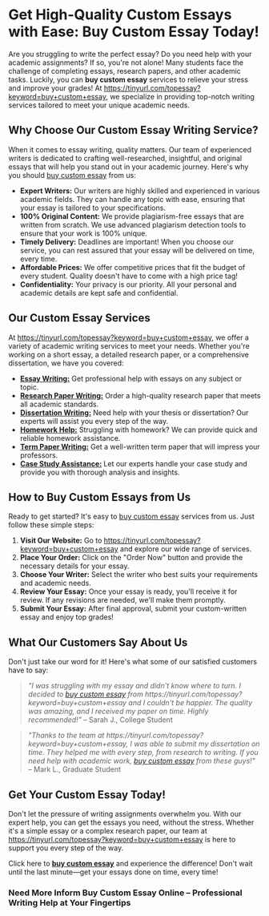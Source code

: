 <h1>Get High-Quality Custom Essays with Ease: Buy Custom Essay Today!</h1>

<p>Are you struggling to write the perfect essay? Do you need help with your academic assignments? If so, you're not alone! Many students face the challenge of completing essays, research papers, and other academic tasks. Luckily, you can <strong>buy custom essay</strong> services to relieve your stress and improve your grades! At <a href="https://tinyurl.com/topessay?keyword=buy+custom+essay">https://tinyurl.com/topessay?keyword=buy+custom+essay</a>, we specialize in providing top-notch writing services tailored to meet your unique academic needs.</p>

<h2>Why Choose Our Custom Essay Writing Service?</h2>

<p>When it comes to essay writing, quality matters. Our team of experienced writers is dedicated to crafting well-researched, insightful, and original essays that will help you stand out in your academic journey. Here's why you should <a href="https://tinyurl.com/topessay?keyword=buy+custom+essay">buy custom essay</a> from us:</p>

<ul>
    <li><strong>Expert Writers:</strong> Our writers are highly skilled and experienced in various academic fields. They can handle any topic with ease, ensuring that your essay is tailored to your specifications.</li>
    <li><strong>100% Original Content:</strong> We provide plagiarism-free essays that are written from scratch. We use advanced plagiarism detection tools to ensure that your work is 100% unique.</li>
    <li><strong>Timely Delivery:</strong> Deadlines are important! When you choose our service, you can rest assured that your essay will be delivered on time, every time.</li>
    <li><strong>Affordable Prices:</strong> We offer competitive prices that fit the budget of every student. Quality doesn't have to come with a high price tag!</li>
    <li><strong>Confidentiality:</strong> Your privacy is our priority. All your personal and academic details are kept safe and confidential.</li>
</ul>

<h2>Our Custom Essay Services</h2>

<p>At <a href="https://tinyurl.com/topessay?keyword=buy+custom+essay">https://tinyurl.com/topessay?keyword=buy+custom+essay</a>, we offer a variety of academic writing services to meet your needs. Whether you're working on a short essay, a detailed research paper, or a comprehensive dissertation, we have you covered:</p>

<ul>
    <li><a href="https://tinyurl.com/topessay?keyword=buy+custom+essay"><strong>Essay Writing:</strong></a> Get professional help with essays on any subject or topic.</li>
    <li><a href="https://tinyurl.com/topessay?keyword=buy+custom+essay"><strong>Research Paper Writing:</strong></a> Order a high-quality research paper that meets all academic standards.</li>
    <li><a href="https://tinyurl.com/topessay?keyword=buy+custom+essay"><strong>Dissertation Writing:</strong></a> Need help with your thesis or dissertation? Our experts will assist you every step of the way.</li>
    <li><a href="https://tinyurl.com/topessay?keyword=buy+custom+essay"><strong>Homework Help:</strong></a> Struggling with homework? We can provide quick and reliable homework assistance.</li>
    <li><a href="https://tinyurl.com/topessay?keyword=buy+custom+essay"><strong>Term Paper Writing:</strong></a> Get a well-written term paper that will impress your professors.</li>
    <li><a href="https://tinyurl.com/topessay?keyword=buy+custom+essay"><strong>Case Study Assistance:</strong></a> Let our experts handle your case study and provide you with thorough analysis and insights.</li>
</ul>

<h2>How to Buy Custom Essays from Us</h2>

<p>Ready to get started? It's easy to <a href="https://tinyurl.com/topessay?keyword=buy+custom+essay">buy custom essay</a> services from us. Just follow these simple steps:</p>

<ol>
    <li><strong>Visit Our Website:</strong> Go to <a href="https://tinyurl.com/topessay?keyword=buy+custom+essay">https://tinyurl.com/topessay?keyword=buy+custom+essay</a> and explore our wide range of services.</li>
    <li><strong>Place Your Order:</strong> Click on the "Order Now" button and provide the necessary details for your essay.</li>
    <li><strong>Choose Your Writer:</strong> Select the writer who best suits your requirements and academic needs.</li>
    <li><strong>Review Your Essay:</strong> Once your essay is ready, you'll receive it for review. If any revisions are needed, we'll make them promptly.</li>
    <li><strong>Submit Your Essay:</strong> After final approval, submit your custom-written essay and enjoy top grades!</li>
</ol>

<h2>What Our Customers Say About Us</h2>

<p>Don't just take our word for it! Here's what some of our satisfied customers have to say:</p>

<blockquote>
    <p><em>"I was struggling with my essay and didn't know where to turn. I decided to <a href="https://tinyurl.com/topessay?keyword=buy+custom+essay">buy custom essay</a> from https://tinyurl.com/topessay?keyword=buy+custom+essay and I couldn't be happier. The quality was amazing, and I received my paper on time. Highly recommended!"</em> – Sarah J., College Student</p>
</blockquote>

<blockquote>
    <p><em>"Thanks to the team at https://tinyurl.com/topessay?keyword=buy+custom+essay, I was able to submit my dissertation on time. They helped me with every step, from research to writing. If you need help with academic work, <a href="https://tinyurl.com/topessay?keyword=buy+custom+essay">buy custom essay</a> from these guys!"</em> – Mark L., Graduate Student</p>
</blockquote>

<h2>Get Your Custom Essay Today!</h2>

<p>Don't let the pressure of writing assignments overwhelm you. With our expert help, you can get the essays you need, without the stress. Whether it's a simple essay or a complex research paper, our team at <a href="https://tinyurl.com/topessay?keyword=buy+custom+essay">https://tinyurl.com/topessay?keyword=buy+custom+essay</a> is here to support you every step of the way.</p>

<p>Click here to <a href="https://tinyurl.com/topessay?keyword=buy+custom+essay"><strong>buy custom essay</strong></a> and experience the difference! Don't wait until the last minute—get your essays done on time, every time!</p>

<h3>Need More Inform
Buy Custom Essay Online – Professional Writing Help at Your Fingertips
